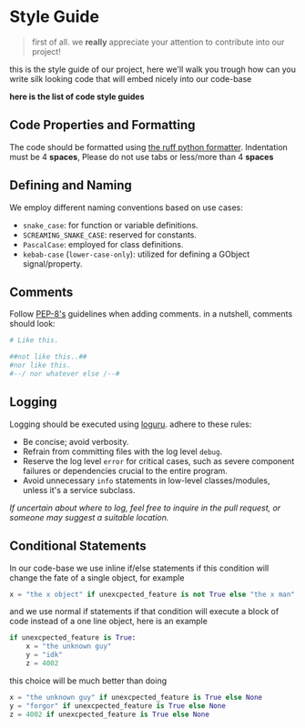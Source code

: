 # Style Guide
> first of all. we **really** appreciate your attention to contribute into our project!

this is the style guide of our project, here we'll walk you trough how can you write silk looking code that will embed nicely into our code-base

**here is the list of code style guides**

## Code Properties and Formatting
The code should be formatted using [the ruff python formatter](https://github.com/astral-sh/ruff).
Indentation must be 4 **spaces**, Please do not use tabs or less/more than 4 **spaces**

## Defining and Naming
We employ different naming conventions based on use cases:
- `snake_case`: for function or variable definitions.
- `SCREAMING_SNAKE_CASE`: reserved for constants.
- `PascalCase`: employed for class definitions.
- `kebab-case` (`lower-case-only`): utilized for defining a GObject signal/property.

## Comments
Follow [PEP-8's](https://peps.python.org/pep-0008/) guidelines when adding comments. in a nutshell, comments should look:
```python
# Like this.
```
```python
##not like this..##
#nor like this.
#--/ nor whatever else /--#
```

## Logging
Logging should be executed using [loguru](https://github.com/Delgan/loguru). adhere to these rules:
- Be concise; avoid verbosity.
- Refrain from committing files with the log level `debug`.
- Reserve the log level `error` for critical cases, such as severe component failures or dependencies crucial to the entire program.
- Avoid unnecessary `info` statements in low-level classes/modules, unless it's a service subclass.

_If uncertain about where to log, feel free to inquire in the pull request, or someone may suggest a suitable location._

## Conditional Statements
In our code-base we use inline if/else statements if this condition will change the fate of a single object, for example
```python
x = "the x object" if unexcpected_feature is not True else "the x man"
```
and we use normal if statements if that condition will execute a block of code instead of a one line object, here is an example
```python
if unexcpected_feature is True:
    x = "the unknown guy"
    y = "idk"
    z = 4002
```
this choice will be much better than doing
```python
x = "the unknown guy" if unexcpected_feature is True else None
y = "forgor" if unexcpected_feature is True else None
z = 4002 if unexcpected_feature is True else None
```
